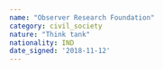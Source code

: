 ```yaml
---
name: "Observer Research Foundation"
category: civil_society
nature: "Think tank"
nationality: IND
date_signed: '2018-11-12'
---
```

    